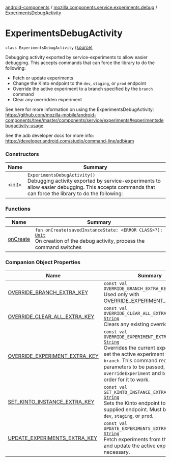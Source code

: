 [android-components](../../index.md) / [mozilla.components.service.experiments.debug](../index.md) / [ExperimentsDebugActivity](./index.md)

# ExperimentsDebugActivity

`class ExperimentsDebugActivity` [(source)](https://github.com/mozilla-mobile/android-components/blob/master/components/service/experiments/src/main/java/mozilla/components/service/experiments/debug/ExperimentsDebugActivity.kt#L33)

Debugging activity exported by service-experiments to allow easier debugging. This accepts
commands that can force the library to do the following:

* Fetch or update experiments
* Change the Kinto endpoint to the `dev`, `staging`, or `prod` endpoint
* Override the active experiment to a branch specified by the `branch` command
* Clear any overridden experiment

See here for more information on using the ExperimentsDebugActivity:
https://github.com/mozilla-mobile/android-components/tree/master/components/service/experiments#experimentsdebugactivity-usage

See the adb developer docs for more info:
https://developer.android.com/studio/command-line/adb#am

### Constructors

| Name | Summary |
|---|---|
| [&lt;init&gt;](-init-.md) | `ExperimentsDebugActivity()`<br>Debugging activity exported by service-experiments to allow easier debugging. This accepts commands that can force the library to do the following: |

### Functions

| Name | Summary |
|---|---|
| [onCreate](on-create.md) | `fun onCreate(savedInstanceState: <ERROR CLASS>?): `[`Unit`](https://kotlinlang.org/api/latest/jvm/stdlib/kotlin/-unit/index.html)<br>On creation of the debug activity, process the command switches |

### Companion Object Properties

| Name | Summary |
|---|---|
| [OVERRIDE_BRANCH_EXTRA_KEY](-o-v-e-r-r-i-d-e_-b-r-a-n-c-h_-e-x-t-r-a_-k-e-y.md) | `const val OVERRIDE_BRANCH_EXTRA_KEY: `[`String`](https://kotlinlang.org/api/latest/jvm/stdlib/kotlin/-string/index.html)<br>Used only with [OVERRIDE_EXPERIMENT_EXTRA_KEY](-o-v-e-r-r-i-d-e_-e-x-p-e-r-i-m-e-n-t_-e-x-t-r-a_-k-e-y.md). |
| [OVERRIDE_CLEAR_ALL_EXTRA_KEY](-o-v-e-r-r-i-d-e_-c-l-e-a-r_-a-l-l_-e-x-t-r-a_-k-e-y.md) | `const val OVERRIDE_CLEAR_ALL_EXTRA_KEY: `[`String`](https://kotlinlang.org/api/latest/jvm/stdlib/kotlin/-string/index.html)<br>Clears any existing overrides. |
| [OVERRIDE_EXPERIMENT_EXTRA_KEY](-o-v-e-r-r-i-d-e_-e-x-p-e-r-i-m-e-n-t_-e-x-t-r-a_-k-e-y.md) | `const val OVERRIDE_EXPERIMENT_EXTRA_KEY: `[`String`](https://kotlinlang.org/api/latest/jvm/stdlib/kotlin/-string/index.html)<br>Overrides the current experiment and set the active experiment to the given `branch`. This command requires two parameters to be passed, `overrideExperiment` and `branch` in order for it to work. |
| [SET_KINTO_INSTANCE_EXTRA_KEY](-s-e-t_-k-i-n-t-o_-i-n-s-t-a-n-c-e_-e-x-t-r-a_-k-e-y.md) | `const val SET_KINTO_INSTANCE_EXTRA_KEY: `[`String`](https://kotlinlang.org/api/latest/jvm/stdlib/kotlin/-string/index.html)<br>Sets the Kinto endpoint to the supplied endpoint. Must be one of: `dev`, `staging`, or `prod`. |
| [UPDATE_EXPERIMENTS_EXTRA_KEY](-u-p-d-a-t-e_-e-x-p-e-r-i-m-e-n-t-s_-e-x-t-r-a_-k-e-y.md) | `const val UPDATE_EXPERIMENTS_EXTRA_KEY: `[`String`](https://kotlinlang.org/api/latest/jvm/stdlib/kotlin/-string/index.html)<br>Fetch experiments from the server and update the active experiment if necessary. |
